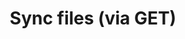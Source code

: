 ---
title: Sync files (via GET)
excerpt: >-
  Same as `POST:/dataset/{owner}/{id}/sync`. The id parameter can either be a
  dataset id or project id.
api:
  file: data-world.json
  operationId: syncViaGet
hidden: false
---